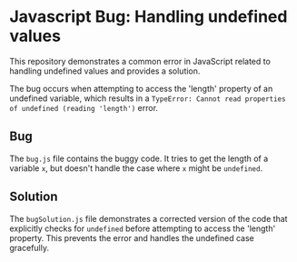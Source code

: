 # Javascript Bug: Handling undefined values

This repository demonstrates a common error in JavaScript related to handling undefined values and provides a solution.

The bug occurs when attempting to access the 'length' property of an undefined variable, which results in a `TypeError: Cannot read properties of undefined (reading 'length')` error.

## Bug
The `bug.js` file contains the buggy code. It tries to get the length of a variable `x`, but doesn't handle the case where `x` might be `undefined`.

## Solution
The `bugSolution.js` file demonstrates a corrected version of the code that explicitly checks for `undefined` before attempting to access the 'length' property. This prevents the error and handles the undefined case gracefully. 